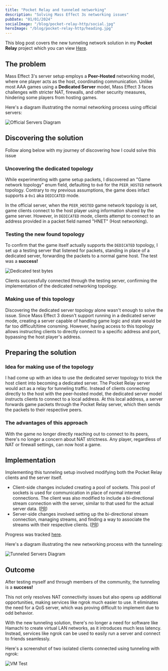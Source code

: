 ```yaml
---
title: "Pocket Relay and tunneled networking"
description: "Solving Mass Effect 3s networking issues"
pubDate: "01/01/2024"
socialImage: "/blog/pocket-relay-http/social.jpg"
heroImage: "/blog/pocket-relay-http/heading.jpg"
---
```


This blog post covers the new tunneling network solution in my **Pocket Relay** project which you can view [Here](https://github.com/PocketRelay).

## The problem

Mass Effect 3's server setup employs a **Peer-Hosted** networking model, where one player acts as the host, coordinating communication. Unlike most AAA games using a **Dedicated Server** model, Mass Effect 3 faces challenges with stricter NAT, firewalls, and other security measures, hindering some players from hosting games.

Here's a diagram illustrating the normal networking process using official servers:

![Official Servers Diagram](/blog/pocket-relay-tunnel/official_servers.png)

## Discovering the solution

Follow along below with my journey of discovering how I could solve this issue

### Uncovering the dedicated topology

While experimenting with game setup packets, I discovered an "Game network topology" enum field, defaulting to `0x0` for the `PEER_HOSTED` network topology. Contrary to my previous assumptions, the game does infact supports a `0x1` aka `DEDICATED` mode.

In the official server, when the `PEER_HOSTED` game network topology is set, game clients connect to the host player using information shared by the game server. However, in `DEDICATED` mode, clients attempt to connect to an address provided in a packet field named "HNET" (Host networking).

### Testing the new found topology

To confirm that the game itself actually supports the `DEDICATED` topology, I set up a testing server that listened for packets, standing in place of a dedicated server, forwarding the packets to a normal game host. The test was a **success!**

![Dedicated test bytes](/blog/pocket-relay-tunnel/dedicated_test.png)

Clients successfully connected through the testing server, confirming the implementation of the dedicated networking topology.

### Making use of this topology

Discovering the dedicated server topology alone wasn't enough to solve the issue. Since Mass Effect 3 doesn't support running in a dedicated server mode, creating a server capable of handling game logic and state would be far too difficult/time consming. However, having access to this topology allows instructing clients to directly connect to a specific address and port, bypassing the host player's address.

## Preparing the solution

### Idea for making use of the topology

I had come up with an idea to use the dedicated server topology to trick the host client into becoming a dedicated server. The Pocket Relay server would act as a relay for tunneling traffic. Instead of clients connecting directly to the host with the peer-hosted model, the dedicated server model instructs clients to connect to a local address. At this local address, a server forwards game packets through the Pocket Relay server, which then sends the packets to their respective peers.

### The advantages of this approach

With the game no longer directly reaching out to connect to its peers, there's no longer a concern about NAT strictness. Any player, regardless of NAT or firewall settings, can now host a game.

## Implementation

Implementing this tunneling setup involved modifying both the Pocket Relay clients and the server itself.

-   Client-side changes included creating a pool of sockets. This pool of sockets is used for communication in place of normal internet connections. The client was also modified to include a bi-directional stream connection with the server, similar to that used for the actual server data. ([PR](https://github.com/PocketRelay/PocketRelayClientShared/pull/2))
-   Server-side changes involved setting up the bi-directional stream connection, managing streams, and finding a way to associate the streams with their respective clients. ([PR](https://github.com/PocketRelay/Server/pull/65))

Progress was tracked [here](https://github.com/PocketRelay/Server/issues/64).

Here's a diagram illustrating the new networking process with the tunneling:

![Tunneled Servers Diagram](/blog/pocket-relay-tunnel/tunnel.png)

## Outcome

After testing myself and through members of the community, the tunneling is a **success!**

This not only resolves NAT connectivity issues but also opens up additional opportunities, making services like ngrok much easier to use. It eliminates the need for a QoS server, which was proving difficult to implement due to odd behavior.

With the new tunneling solution, there's no longer a need for software like Hamachi to create virtual LAN networks, as it introduces much less latency. Instead, services like ngrok can be used to easily run a server and connect to friends seamlessly.

Here's a screenshot of two isolated clients connected using tunneling with ngrok:

![VM Test](/blog/pocket-relay-tunnel/vm_test.png)
